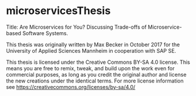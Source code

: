 # microservicesThesis
Title: Are Microservices for You? Discussing Trade-offs of Microservice-based Software Systems.

This thesis was originally written by Max Becker in October 2017 for the University of Applied Sciences Mannheim in cooperation with SAP SE.

This thesis is licensed under the Creative Commons BY-SA 4.0 license.
This means you are free to remix, tweak, and build upon the work even for commercial purposes, as long as you credit the original author and license the new creations under the identical terms.
For more license information see https://creativecommons.org/licenses/by-sa/4.0/
